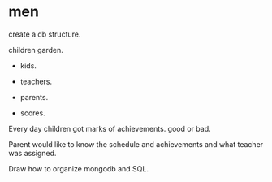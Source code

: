 # men

create a db structure.

children garden.

- kids.

- teachers.

- parents.

- scores.

Every day children got marks of achievements. good or bad.

Parent would like to know the schedule and achievements and what teacher was assigned.

Draw how to organize mongodb and SQL.
